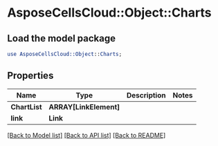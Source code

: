 # AsposeCellsCloud::Object::Charts 

## Load the model package
```perl
use AsposeCellsCloud::Object::Charts;
```

## Properties
Name | Type | Description | Notes
------------ | ------------- | ------------- | -------------
**ChartList** | **ARRAY[LinkElement]** |  |
**link** | **Link** |  |  

[[Back to Model list]](../README.md#documentation-for-models) [[Back to API list]](../README.md#documentation-for-api-endpoints) [[Back to README]](../README.md)

